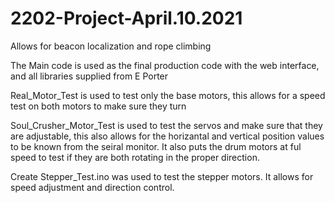 # 2202-Project-April.10.2021
Allows for beacon localization and rope climbing

The Main code is used as the final production code with the web interface, and all libraries supplied from E Porter

Real_Motor_Test is used to test only the base motors, this allows for a speed test on both motors to make sure they turn

Soul_Crusher_Motor_Test is used to test the servos and make sure that they are adjustable, 
this also allows for the horizantal and vertical position values to be known from the seiral monitor.
It also puts the drum motors at ful speed to test if they are both rotating in the proper direction.

Create Stepper_Test.ino was used to test the stepper motors. It allows for speed adjustment and direction control. 
